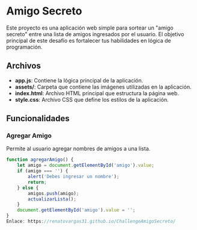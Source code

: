 # Amigo Secreto
Este proyecto es una aplicación web simple para sortear un "amigo secreto" entre una lista de amigos ingresados por el usuario. El objetivo principal de este desafío es fortalecer tus habilidades en lógica de programación.
## Archivos

- **app.js**: Contiene la lógica principal de la aplicación.
- **assets/**: Carpeta que contiene las imágenes utilizadas en la aplicación.
- **index.html**: Archivo HTML principal que estructura la página web.
- **style.css**: Archivo CSS que define los estilos de la aplicación.

## Funcionalidades

### Agregar Amigo

Permite al usuario agregar nombres de amigos a una lista.

```javascript
function agregarAmigo() {
    let amigo = document.getElementById('amigo').value;
    if (amigo === '') {
        alert('Debes ingresar un nombre');
        return;
    } else {
        amigos.push(amigo);
        actualizarLista();
    }
    document.getElementById('amigo').value = '';
}
Enlace: https://renatovargas31.github.io/ChallengeAmigoSecreto/
